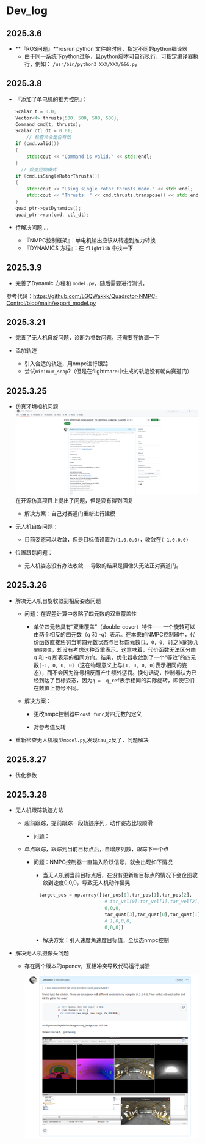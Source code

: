 # Dev_log

## 2025.3.6

- **『ROS问题』**rosrun python 文件的时候，指定不同的python编译器
  - 由于同一系统下python过多，且python脚本可自行执行，可指定编译器执行，例如：
    `/usr/bin/python3 XXX/XXX/&&&.py`

## 2025.3.8

- 『添加了单电机的推力控制』：

  

  ```c++
  Scalar t = 0.0;
  Vector<4> thrusts{500, 500, 500, 500};
  Command cmd(t, thrusts);
  Scalar ctl_dt = 0.01;
      // 检查命令是否有效
  if (cmd.valid())
  {
      std::cout << "Command is valid." << std::endl;
  }
  	// 检查控制模式
  if (cmd.isSingleRotorThrusts())
  {
      std::cout << "Using single rotor thrusts mode." << std::endl;
      std::cout << "Thrusts: " << cmd.thrusts.transpose() << std::endl;
  }
  quad_ptr->getDynamics();
  quad_ptr->run(cmd, ctl_dt);
  ```

- 待解决问题....
  - 『NMPC控制框架』：单电机输出应该从转速到推力转换
  - 『DYNAMICS 方程』：在 `flightlib` 中找一下

## 2025.3.9

-  完善了Dynamic 方程和 `model.py`，随后需要进行测试，

  参考代码：https://github.com/LGQWakkk/Quadrotor-NMPC-Control/blob/main/export_model.py


## 2025.3.21

- 完善了无人机自旋问题，诊断为参数问题，还需要在协调一下

- 添加轨迹
  - 引入合适的轨迹，用nmpc进行跟踪
  - 尝试`minimum_snap`?（但是在flightmare中生成的轨迹没有朝向赛道门）

## 2025.3.25
- 仿真环境相机问题
  ![alt text](image.png)
  在开源仿真项目上提出了问题，但是没有得到回复
  
  - 解决方案：自己对赛道门重新进行建模

- 无人机自旋问题：

  - 目前姿态可以收敛，但是目标值设置为`(1,0,0,0)`，收敛在`(-1,0,0,0)`

- 位置跟踪问题：

  - 无人机姿态没有办法收敛---导致的结果是摄像头无法正对赛道门。

## 2025.3.26
- 解决无人机自旋收敛到相反姿态问题

  - 问题：在误差计算中忽略了四元数的双重覆盖性

    - 单位四元数具有“双重覆盖”（double-cover）特性——一个旋转可以由两个相反的四元数（q 和 -q）表示。在本来的NMPC控制器中，代价函数直接惩罚当前四元数状态与目标四元数`[1, 0, 0, 0]`之间的`欧几里得差值`，却没有考虑这种双重表示。这意味着，代价函数无法区分由 q 和 -q 所表示的相同方向。结果，优化器收敛到了一个“等效”的四元数`[-1, 0, 0, 0]`（这在物理意义上与`[1, 0, 0, 0]`表示相同的姿态），而不会因为符号相反而产生额外惩罚。换句话说，控制器认为已经到达了目标姿态，因为`q = -q_ref`表示相同的实际旋转，即使它们在数值上符号不同。

  - 解决方案：
  
    - 更改nmpc控制器中`cost func`对四元数的定义

    - 对参考值反转

- 重新检查无人机模型`model.py`,发现`tau_z`反了，问题解决

## 2025.3.27
- 优化参数

## 2025.3.28
- 无人机跟踪轨迹方法
  
  - 超前跟踪，提前跟踪一段轨迹序列，动作姿态比较顺滑
    - 问题：


  - 单点跟踪，跟踪到当前目标点后，自增序列数，跟踪下一个点
    - 问题：NMPC控制器一直输入阶跃信号，就会出现如下情况
      - 当无人机到当前目标点后，在没有更新新目标点的情况下会企图收敛到速度0,0,0，导致无人机动作摇晃
      ```python      
        target_pos = np.array([tar_pos[0],tar_pos[1],tar_pos[2],
                                # tar_vel[0],tar_vel[1],tar_vel[2],
                                0,0,0,
                                tar_quat[3],tar_quat[0],tar_quat[1],tar_quat[2],
                                # 1,0,0,0,
                                0,0,0])   
      ```
      
      - 解决方案：引入速度角速度目标值，全状态nmpc控制

- 解决无人机摄像头问题

  - 存在两个版本的opencv，互相冲突导致代码运行崩溃

    ![alt text](image-2.png)
    


